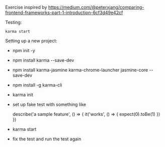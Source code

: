 Exercise inspired by https://medium.com/@peterxjang/comparing-frontend-frameworks-part-1-introduction-6cf3d49e42cf

Testing:

    karma start





Setting up a new project:

  - npm init -y
  - npm install karma --save-dev
  - npm install karma-jasmine karma-chrome-launcher jasmine-core --save-dev
  - npm install -g karma-cli
  - karma init 
  - set up fake test with something like

    describe('a sample feature', () => {
      it('works', () => {
        expect(0).toBe(1)
      })
    })

  - karma start
  - fix the test and run the test again
